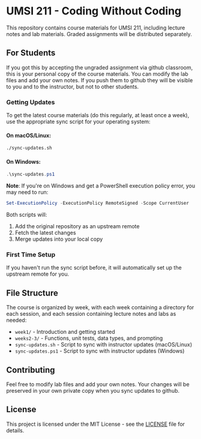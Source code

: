 # UMSI 211 - Coding Without Coding

This repository contains course materials for UMSI 211, including lecture notes and lab materials. Graded assignments will be distributed separately.

## For Students

If you got this by accepting the ungraded assignment via github classroom, this is your personal copy of the course materials. You can modify the lab files and add your own notes. If you push them to github they will be visible to you and to the instructor, but not to other students.

### Getting Updates

To get the latest course materials (do this regularly, at least once a week), use the appropriate sync script for your operating system:

#### On macOS/Linux:
```bash
./sync-updates.sh
```

#### On Windows:
```powershell
.\sync-updates.ps1
```

**Note**: If you're on Windows and get a PowerShell execution policy error, you may need to run:
```powershell
Set-ExecutionPolicy -ExecutionPolicy RemoteSigned -Scope CurrentUser
```

Both scripts will:
1. Add the original repository as an upstream remote
2. Fetch the latest changes
3. Merge updates into your local copy

### First Time Setup

If you haven't run the sync script before, it will automatically set up the upstream remote for you.

## File Structure

The course is organized by week, with each week containing a directory for each session, and each session containing lecture notes and labs as needed:

- `week1/` - Introduction and getting started
- `weeks2-3/` - Functions, unit tests, data types, and prompting
- `sync-updates.sh` - Script to sync with instructor updates (macOS/Linux)
- `sync-updates.ps1` - Script to sync with instructor updates (Windows)


## Contributing

Feel free to modify lab files and add your own notes. Your changes will be preserved in your own private copy when you sync updates to github.

## License

This project is licensed under the MIT License - see the [LICENSE](LICENSE) file for details.
